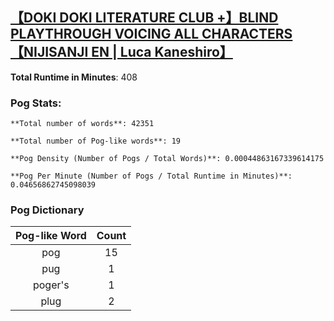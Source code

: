 ## [【DOKI DOKI LITERATURE CLUB +】BLIND PLAYTHROUGH VOICING ALL CHARACTERS【NIJISANJI EN | Luca Kaneshiro】](https://www.youtube.com/watch?v=d4XCxewKIjY)
**Total Runtime in Minutes**: 408

### **Pog Stats:**

   	**Total number of words**: 42351

   	**Total number of Pog-like words**: 19

   	**Pog Density (Number of Pogs / Total Words)**: 0.00044863167339614175

   	**Pog Per Minute (Number of Pogs / Total Runtime in Minutes)**: 0.04656862745098039

### **Pog Dictionary**
**Pog-like Word** | **Count**
:---: | :---:
pog | 15
pug | 1
poger's | 1
plug | 2
